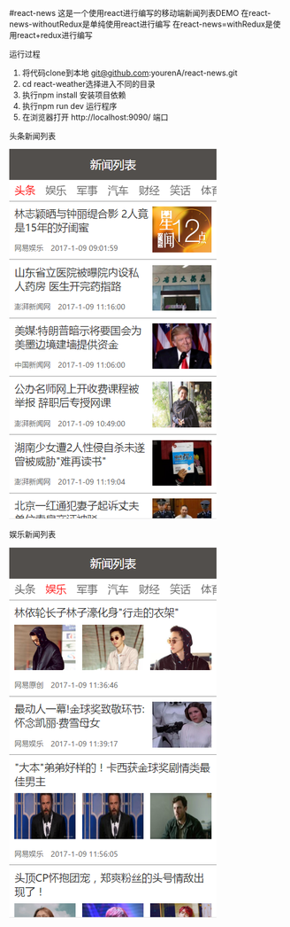 #react-news
这是一个使用react进行编写的移动端新闻列表DEMO
在react-news-withoutRedux是单纯使用react进行编写
在react-news=withRedux是使用react+redux进行编写

运行过程

1. 将代码clone到本地 git@github.com:yourenA/react-news.git
2. cd react-weather选择进入不同的目录
3. 执行npm install 安装项目依赖
4. 执行npm run dev 运行程序
5. 在浏览器打开 http://localhost:9090/ 端口

头条新闻列表

![image](/imgs/1.png)

娱乐新闻列表

![image](/imgs/2.png)
